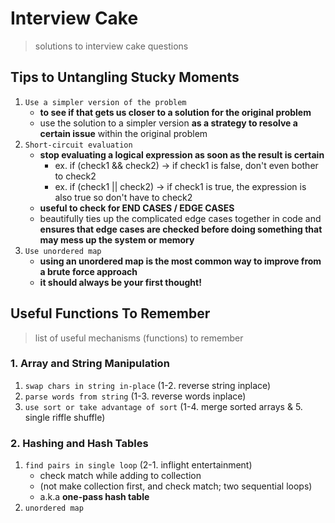 # Interview Cake
> solutions to interview cake questions

## Tips to Untangling Stucky Moments
1. `Use a simpler version of the problem`
    - __to see if that gets us closer to a solution for the original problem__
    - use the solution to a simpler version __as a strategy to resolve a certain issue__ within the original problem
2. `Short-circuit evaluation`
    - __stop evaluating a logical expression as soon as the result is certain__
        - ex. if (check1 && check2) -> if check1 is false, don't even bother to check2
        - ex. if (check1 || check2) -> if check1 is true, the expression is also true so don't have to check2
    - __useful to check for END CASES / EDGE CASES__
    - beautifully ties up the complicated edge cases together in code and __ensures that edge cases are checked before doing something that may mess up the system or memory__
3. `Use unordered map`
    - __using an unordered map is the most common way to improve from a brute force approach__
    - __it should always be your first thought!__

## Useful Functions To Remember
> list of useful mechanisms (functions) to remember

### 1. Array and String Manipulation
1. `swap chars in string in-place` (1-2. reverse string inplace)
2. `parse words from string` (1-3. reverse words inplace)
3. `use sort or take advantage of sort` (1-4. merge sorted arrays & 5. single riffle shuffle)

### 2. Hashing and Hash Tables
1. `find pairs in single loop` (2-1. inflight entertainment)
    - check match while adding to collection 
    - (not make collection first, and check match; two sequential loops)
    - a.k.a __one-pass hash table__
2. `unordered map` 